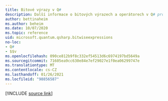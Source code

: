 ```yaml
---
title: Bitové výrazy v Q#
description: Další informace o bitových výrazech a operátorech v Q# programovacím jazyce.
author: bettinaheim
ms.author: beheim
ms.date: 10/07/2020
ms.topic: reference
uid: microsoft.quantum.qsharp.bitwiseexpressions
no-loc:
- Q#
- $$v
ms.openlocfilehash: 090ce812b9f8c332ef54513d6c6974197bd5649a
ms.sourcegitcommit: 71605ea9cc630e84e7ef29027e1f0ea06299747e
ms.translationtype: MT
ms.contentlocale: cs-CZ
ms.lasthandoff: 01/26/2021
ms.locfileid: "98856587"
---
```

<!---
# Bitwise expressions in Q#
-->

[!INCLUDE [source link](~/includes/qsharp-language/Specifications/Language/3_Expressions/BitwiseExpressions.md)]


